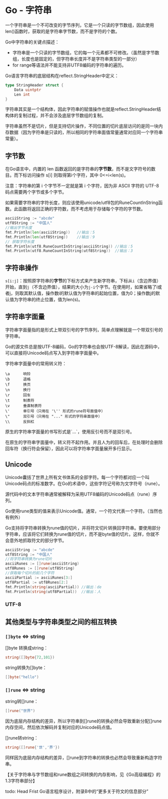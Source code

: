 # Go - 字符串

一个字符串是一个不可改变的字节序列，它是一个只读的字节数组，因此使用len()函数时，获取的是字符串字节数，而不是字符的个数。

Go中字符串的关键点描述：

- 字符串是一个只读的字节数组，它的每一个元素都不可修改。（虽然是字节数组，长度也是固定的，但字符串长度并不是字符串类型的一部分）
- for range等语法并不能支持非UTF8编码的字符串的遍历。

Go语言字符串的底层结构在reflect.StringHeader中定义：

```go
type StringHeader struct {
	Data uintptr
	Len int
}
```

字符串其实是一个结构体，因此字符串的赋值操作也就是reflect.StringHeader结构体的复制过程，并不会涉及底层字节数组的复制。

字符串虽然不是切片，但是支持切片操作，不同位置的切片底层访问的是同一块内存数据（因为字符串是只读的，所以相同的字符串面值常量通常对应同一个字符串常量）。



## 字节数

在Go语言中，内置的 len 函数返回的是字符串的**字节数**，而不是文字符号的数目。而下标访问操作 s[i] 则取得第i个字符，其中 0<=i<len(s)。

注意：字符串的第 i 个字节不一定就是第 i 个字符，因为非 ASCII 字符的 UTF-8 码点需要两个字节或多个字节。

如果需要字符串的字符长度，则应该使用unicode/utf8包的RuneCountInString函数。此函数将返回正确的字符数，而不考虑用于存储每个字符的字节数。

```go
asciiString := "abcde"
utf8String := "中国人"
//输出字节长度
fmt.Println(len(asciiString))	//输出：5
fmt.Println(len(utf8String))	//输出：9
// 获取字符长度
fmt.Println(utf8.RuneCountInString(asciiString)) //输出：5
fmt.Println(utf8.RuneCountInString(utf8String))	 //输出：3
```



## 字符串操作

`s[i:j]`：按照原字符串的**字节**的下标方式来产生新字符串，下标从`i`（含边界值）开始，直到`j`（不含边界值），结果的大小为`j-i`个字节。在使用时，如果省略了i或者j，则取其默认值，操作数i的默认值为字符串的起始位置，值为0；操作数j的默认值为字符串的终止位置，值为len(s)。



## 字符串字面量

字符串字面量指的是形式上带双引号的字节序列，简单点理解就是一个带双引号的字符串。

Go的源文件总是按UTF-8编码，Go的字符串也会按UTF-8解读，因此在源码中，可以直接将Unicode码点写入到字符串字面量中。

字符串字面量中的常用转义符：

```
\a      响铃
\b      退格
\f      换页
\n      换行
\r      回车
\t      制表符
\v      垂直制表符
\'      单引号（只用在 '\'' 形式的rune符号面值中）
\"      双引号（只用在 "..." 形式的字符串面值中）
\\      反斜杠
```

原生的字符串字面量的书写形式是\`...\`，使用反引号而不是双引号。

在原生的字符串字面量中，转义符不起作用。并且人为的回车后，在处理时会删除回车符（换行符会保留），因此可以将字符串字面量展开多行显示。



## Unicode

Unicode囊括了世界上所有文书体系的全部字符。每一个字符都对应一个叫Unicode码点的标准数字。在Go的术语中，这些字符记号称为文字符号（rune）。

源代码中的文本字符串通常被解释为采用UTF8编码的Unicode码点（rune）序列。

Go使用rune类型的值来表示Unicode值。通常，一个符文代表一个字符。（当然也有例外）

Go支持将字符串转换为rune值的切片，并将符文切片转换回字符串。要使用部分字符串，应该将它们转换为rune值的切片，而不是byte值的切片。这样，你就不会意外地抓取符文的部分字节。

```go
asciiString := "abcde"
utf8String := "中国人"
//将字符串转换为rune切片
asciiRunes := []rune(asciiString)
utf8Runes := []rune(utf8String)
//获取每个切片的前几个字符
asciiPartial := asciiRunes[3:]
utf8Partial := utf8Runes[2:]
fmt.Println(string(asciiPartial)) //输出：de
fmt.Println(string(utf8Partial))  //输出：人
```

### UTF-8



## 其他类型与字符串类型之间的相互转换

### `[]byte` <=> string

[]byte 转换成string：

```go
string([]byte{72,101})
```

string转换为[]byte：

```go
[]byte("hello")
```

### `[]rune` <=> string

string转[]rune：

```go
[]rune("世界")
```

因为底层内存结构的差异，所以字符串到[]rune的转换必然会导致重新分配[]rune内存空间，然后依次解码并复制对应的Unicode码点值。

[]rune转string：

```go
string([]rune{'世','界'})
```

同样因为底层内存结构的差异，[]rune到字符串的转换也必然会导致重新构造字符串。

【关于字符串与字节数组和rune数组之间转换的内存影响，见《Go高级编程》的1.3字符串部分】

todo: Head Frist Go语言程序设计，附录B中的“更多关于符文的信息部分”